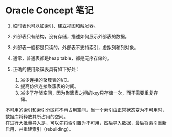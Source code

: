 Oracle Concept 笔记
===

1. 临时表也可以加索引、建立视图和触发器。  
2. 外部表只有结构，没有存储，描述如何展示外部表的数据。   
3. 外部表一般都是只读的。外部表不支持索引，虚拟列和列对象。   
4.  通常，普通表都是heap table，都是无序存储的。   




5. 正确的使用聚簇表具有如下好处：    
	1. 减少连接的聚簇表的I/O。  
	2. 提高仿佛连接聚簇表的时间。  
	3. 减少了存储空间，因为聚簇表之间的key只存储一次，而不需要重复存储。  


不可用的索引和索引分区将不再占用空间。当一个索引由正常状态变为不可用时，数据库将释放其所占用的空间。  
在进行大批量导入是，可以先将索引置为不可用，然后导入数据，最后将索引重新启用，并重建索引（rebuilding）。  

